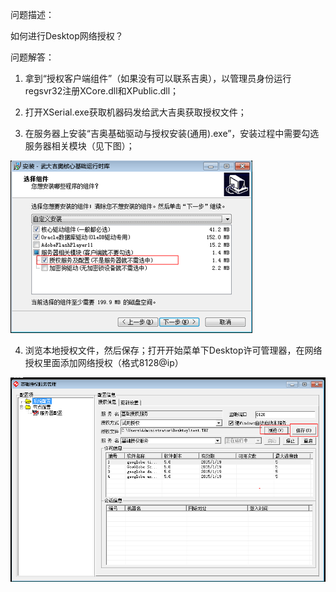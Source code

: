 问题描述：

如何进行Desktop网络授权？

问题解答：

1.	拿到“授权客户端组件”（如果没有可以联系吉奥），以管理员身份运行regsvr32注册XCore.dll和XPublic.dll；

2.	打开XSerial.exe获取机器码发给武大吉奥获取授权文件；

3.	在服务器上安装“吉奥基础驱动与授权安装(通用).exe”，安装过程中需要勾选服务器相关模块（见下图）；

![](pic/2.png)


4.	浏览本地授权文件，然后保存；打开开始菜单下Desktop许可管理器，在网络授权里面添加网络授权（格式8128@ip）

![](pic/3.png)